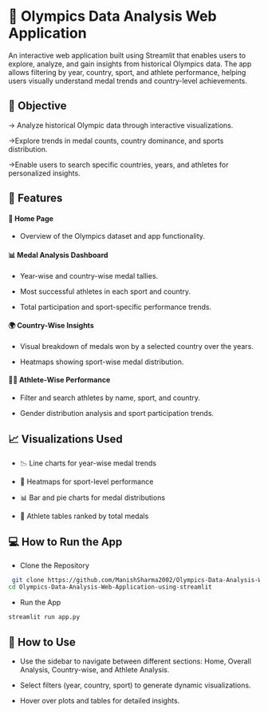 
# 🏅 Olympics Data Analysis Web Application

An interactive web application built using Streamlit that enables users to explore, analyze, and gain insights from historical Olympics data. The app allows filtering by year, country, sport, and athlete performance, helping users visually understand medal trends and country-level achievements.


## 🎯 Objective
-> Analyze historical Olympic data through interactive visualizations.

->Explore trends in medal counts, country dominance, and sports distribution.

->Enable users to search specific countries, years, and athletes for personalized insights.

## 🚀 Features

 #### 📍 Home Page

- Overview of the Olympics dataset and app functionality.

#### 📊 Medal Analysis Dashboard

- Year-wise and country-wise medal tallies.

- Most successful athletes in each sport and country.

- Total participation and sport-specific performance trends.

#### 🌍 Country-Wise Insights
- Visual breakdown of medals won by a selected country over the years.

- Heatmaps showing sport-wise medal distribution.

#### 👨‍💼 Athlete-Wise Performance
- Filter and search athletes by name, sport, and country.

- Gender distribution analysis and sport participation trends.

## 📈 Visualizations Used
- 📉 Line charts for year-wise medal trends

- 🧭 Heatmaps for sport-level performance

- 📊 Bar and pie charts for medal distributions

- 🏅 Athlete tables ranked by total medals
## 💻 How to Run the App

- Clone the Repository

```bash
 git clone https://github.com/ManishSharma2002/Olympics-Data-Analysis-Web-Application-using-streamlit.git
cd Olympics-Data-Analysis-Web-Application-using-streamlit

```

- Run the App

```bash 
streamlit run app.py
```

## 🧭 How to Use
- Use the sidebar to navigate between different sections: Home, Overall Analysis, Country-wise, and Athlete Analysis.

- Select filters (year, country, sport) to generate dynamic visualizations.

- Hover over plots and tables for detailed insights.